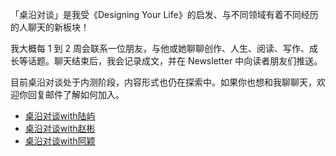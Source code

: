 「桌沿对谈」是我受《Designing Your Life》的启发、与不同领域有着不同经历的人聊天的新板块！

我大概每 1 到 2 周会联系一位朋友，与他或她聊聊创作、人生、阅读、写作、成长等话题。聊天结束后，我会记录成文，并在 Newsletter 中向读者朋友们推送。

目前桌沿对谈处于内测阶段，内容形式也仍在探索中。如果你也想和我聊聊天，欢迎你回复邮件了解如何加入。

+ [桌沿对谈with陆屿](talk-with-luyu.md)
+ [桌沿对谈with赵彬](talk-with-zhaobing.md)
+ [桌沿对谈with阿颖](talk-with-ayin.md)

